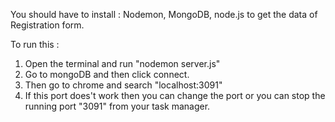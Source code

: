 You should have to install :
Nodemon, MongoDB, node.js to get the data of Registration form.

To run this :
1. Open the terminal and run "nodemon server.js"
2. Go to mongoDB and then click connect.
3. Then go to chrome and search "localhost:3091"
4. If this port does't work then you can change the port or you can stop the running port "3091" from your task manager.
